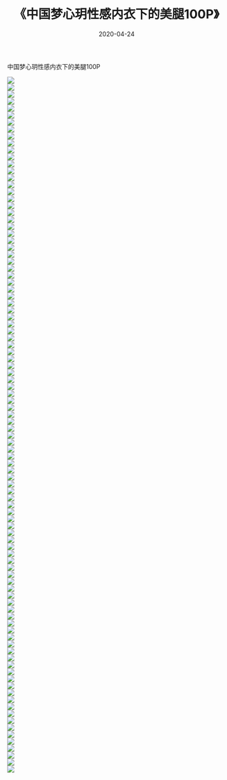 ﻿---
layout: post
title:  《中国梦心玥性感内衣下的美腿100P》
date:   2020-04-24
img: http://pic.660000.xyz/1:/性感/2020/中国梦心玥性感内衣下的美腿100P/000.jpg
categories: [美女, 清纯, 唯美]
---

中国梦心玥性感内衣下的美腿100P

  ![](http://pic.660000.xyz/1:/性感/2020/中国梦心玥性感内衣下的美腿100P/001.jpg) <br> ![](http://pic.660000.xyz/1:/性感/2020/中国梦心玥性感内衣下的美腿100P/002.jpg) <br> ![](http://pic.660000.xyz/1:/性感/2020/中国梦心玥性感内衣下的美腿100P/003.jpg) <br> ![](http://pic.660000.xyz/1:/性感/2020/中国梦心玥性感内衣下的美腿100P/004.jpg) <br> ![](http://pic.660000.xyz/1:/性感/2020/中国梦心玥性感内衣下的美腿100P/005.jpg) <br> ![](http://pic.660000.xyz/1:/性感/2020/中国梦心玥性感内衣下的美腿100P/006.jpg) <br> ![](http://pic.660000.xyz/1:/性感/2020/中国梦心玥性感内衣下的美腿100P/007.jpg) <br> ![](http://pic.660000.xyz/1:/性感/2020/中国梦心玥性感内衣下的美腿100P/008.jpg) <br> ![](http://pic.660000.xyz/1:/性感/2020/中国梦心玥性感内衣下的美腿100P/009.jpg) <br> ![](http://pic.660000.xyz/1:/性感/2020/中国梦心玥性感内衣下的美腿100P/010.jpg) <br> ![](http://pic.660000.xyz/1:/性感/2020/中国梦心玥性感内衣下的美腿100P/011.jpg) <br> ![](http://pic.660000.xyz/1:/性感/2020/中国梦心玥性感内衣下的美腿100P/012.jpg) <br> ![](http://pic.660000.xyz/1:/性感/2020/中国梦心玥性感内衣下的美腿100P/013.jpg) <br> ![](http://pic.660000.xyz/1:/性感/2020/中国梦心玥性感内衣下的美腿100P/014.jpg) <br> ![](http://pic.660000.xyz/1:/性感/2020/中国梦心玥性感内衣下的美腿100P/015.jpg) <br> ![](http://pic.660000.xyz/1:/性感/2020/中国梦心玥性感内衣下的美腿100P/016.jpg) <br> ![](http://pic.660000.xyz/1:/性感/2020/中国梦心玥性感内衣下的美腿100P/017.jpg) <br> ![](http://pic.660000.xyz/1:/性感/2020/中国梦心玥性感内衣下的美腿100P/018.jpg) <br> ![](http://pic.660000.xyz/1:/性感/2020/中国梦心玥性感内衣下的美腿100P/019.jpg) <br> ![](http://pic.660000.xyz/1:/性感/2020/中国梦心玥性感内衣下的美腿100P/020.jpg) <br> ![](http://pic.660000.xyz/1:/性感/2020/中国梦心玥性感内衣下的美腿100P/021.jpg) <br> ![](http://pic.660000.xyz/1:/性感/2020/中国梦心玥性感内衣下的美腿100P/022.jpg) <br> ![](http://pic.660000.xyz/1:/性感/2020/中国梦心玥性感内衣下的美腿100P/023.jpg) <br> ![](http://pic.660000.xyz/1:/性感/2020/中国梦心玥性感内衣下的美腿100P/024.jpg) <br> ![](http://pic.660000.xyz/1:/性感/2020/中国梦心玥性感内衣下的美腿100P/025.jpg) <br> ![](http://pic.660000.xyz/1:/性感/2020/中国梦心玥性感内衣下的美腿100P/026.jpg) <br> ![](http://pic.660000.xyz/1:/性感/2020/中国梦心玥性感内衣下的美腿100P/027.jpg) <br> ![](http://pic.660000.xyz/1:/性感/2020/中国梦心玥性感内衣下的美腿100P/028.jpg) <br> ![](http://pic.660000.xyz/1:/性感/2020/中国梦心玥性感内衣下的美腿100P/029.jpg) <br> ![](http://pic.660000.xyz/1:/性感/2020/中国梦心玥性感内衣下的美腿100P/030.jpg) <br> ![](http://pic.660000.xyz/1:/性感/2020/中国梦心玥性感内衣下的美腿100P/031.jpg) <br> ![](http://pic.660000.xyz/1:/性感/2020/中国梦心玥性感内衣下的美腿100P/032.jpg) <br> ![](http://pic.660000.xyz/1:/性感/2020/中国梦心玥性感内衣下的美腿100P/033.jpg) <br> ![](http://pic.660000.xyz/1:/性感/2020/中国梦心玥性感内衣下的美腿100P/034.jpg) <br> ![](http://pic.660000.xyz/1:/性感/2020/中国梦心玥性感内衣下的美腿100P/035.jpg) <br> ![](http://pic.660000.xyz/1:/性感/2020/中国梦心玥性感内衣下的美腿100P/036.jpg) <br> ![](http://pic.660000.xyz/1:/性感/2020/中国梦心玥性感内衣下的美腿100P/037.jpg) <br> ![](http://pic.660000.xyz/1:/性感/2020/中国梦心玥性感内衣下的美腿100P/038.jpg) <br> ![](http://pic.660000.xyz/1:/性感/2020/中国梦心玥性感内衣下的美腿100P/039.jpg) <br> ![](http://pic.660000.xyz/1:/性感/2020/中国梦心玥性感内衣下的美腿100P/040.jpg) <br> ![](http://pic.660000.xyz/1:/性感/2020/中国梦心玥性感内衣下的美腿100P/041.jpg) <br> ![](http://pic.660000.xyz/1:/性感/2020/中国梦心玥性感内衣下的美腿100P/042.jpg) <br> ![](http://pic.660000.xyz/1:/性感/2020/中国梦心玥性感内衣下的美腿100P/043.jpg) <br> ![](http://pic.660000.xyz/1:/性感/2020/中国梦心玥性感内衣下的美腿100P/044.jpg) <br> ![](http://pic.660000.xyz/1:/性感/2020/中国梦心玥性感内衣下的美腿100P/045.jpg) <br> ![](http://pic.660000.xyz/1:/性感/2020/中国梦心玥性感内衣下的美腿100P/046.jpg) <br> ![](http://pic.660000.xyz/1:/性感/2020/中国梦心玥性感内衣下的美腿100P/047.jpg) <br> ![](http://pic.660000.xyz/1:/性感/2020/中国梦心玥性感内衣下的美腿100P/048.jpg) <br> ![](http://pic.660000.xyz/1:/性感/2020/中国梦心玥性感内衣下的美腿100P/049.jpg) <br> ![](http://pic.660000.xyz/1:/性感/2020/中国梦心玥性感内衣下的美腿100P/050.jpg) <br> ![](http://pic.660000.xyz/1:/性感/2020/中国梦心玥性感内衣下的美腿100P/051.jpg) <br> ![](http://pic.660000.xyz/1:/性感/2020/中国梦心玥性感内衣下的美腿100P/052.jpg) <br> ![](http://pic.660000.xyz/1:/性感/2020/中国梦心玥性感内衣下的美腿100P/053.jpg) <br> ![](http://pic.660000.xyz/1:/性感/2020/中国梦心玥性感内衣下的美腿100P/054.jpg) <br> ![](http://pic.660000.xyz/1:/性感/2020/中国梦心玥性感内衣下的美腿100P/055.jpg) <br> ![](http://pic.660000.xyz/1:/性感/2020/中国梦心玥性感内衣下的美腿100P/056.jpg) <br> ![](http://pic.660000.xyz/1:/性感/2020/中国梦心玥性感内衣下的美腿100P/057.jpg) <br> ![](http://pic.660000.xyz/1:/性感/2020/中国梦心玥性感内衣下的美腿100P/058.jpg) <br> ![](http://pic.660000.xyz/1:/性感/2020/中国梦心玥性感内衣下的美腿100P/059.jpg) <br> ![](http://pic.660000.xyz/1:/性感/2020/中国梦心玥性感内衣下的美腿100P/060.jpg) <br> ![](http://pic.660000.xyz/1:/性感/2020/中国梦心玥性感内衣下的美腿100P/061.jpg) <br> ![](http://pic.660000.xyz/1:/性感/2020/中国梦心玥性感内衣下的美腿100P/062.jpg) <br> ![](http://pic.660000.xyz/1:/性感/2020/中国梦心玥性感内衣下的美腿100P/063.jpg) <br> ![](http://pic.660000.xyz/1:/性感/2020/中国梦心玥性感内衣下的美腿100P/064.jpg) <br> ![](http://pic.660000.xyz/1:/性感/2020/中国梦心玥性感内衣下的美腿100P/065.jpg) <br> ![](http://pic.660000.xyz/1:/性感/2020/中国梦心玥性感内衣下的美腿100P/066.jpg) <br> ![](http://pic.660000.xyz/1:/性感/2020/中国梦心玥性感内衣下的美腿100P/067.jpg) <br> ![](http://pic.660000.xyz/1:/性感/2020/中国梦心玥性感内衣下的美腿100P/068.jpg) <br> ![](http://pic.660000.xyz/1:/性感/2020/中国梦心玥性感内衣下的美腿100P/069.jpg) <br> ![](http://pic.660000.xyz/1:/性感/2020/中国梦心玥性感内衣下的美腿100P/070.jpg) <br> ![](http://pic.660000.xyz/1:/性感/2020/中国梦心玥性感内衣下的美腿100P/071.jpg) <br> ![](http://pic.660000.xyz/1:/性感/2020/中国梦心玥性感内衣下的美腿100P/072.jpg) <br> ![](http://pic.660000.xyz/1:/性感/2020/中国梦心玥性感内衣下的美腿100P/073.jpg) <br> ![](http://pic.660000.xyz/1:/性感/2020/中国梦心玥性感内衣下的美腿100P/074.jpg) <br> ![](http://pic.660000.xyz/1:/性感/2020/中国梦心玥性感内衣下的美腿100P/075.jpg) <br> ![](http://pic.660000.xyz/1:/性感/2020/中国梦心玥性感内衣下的美腿100P/076.jpg) <br> ![](http://pic.660000.xyz/1:/性感/2020/中国梦心玥性感内衣下的美腿100P/077.jpg) <br> ![](http://pic.660000.xyz/1:/性感/2020/中国梦心玥性感内衣下的美腿100P/078.jpg) <br> ![](http://pic.660000.xyz/1:/性感/2020/中国梦心玥性感内衣下的美腿100P/079.jpg) <br> ![](http://pic.660000.xyz/1:/性感/2020/中国梦心玥性感内衣下的美腿100P/080.jpg) <br> ![](http://pic.660000.xyz/1:/性感/2020/中国梦心玥性感内衣下的美腿100P/081.jpg) <br> ![](http://pic.660000.xyz/1:/性感/2020/中国梦心玥性感内衣下的美腿100P/082.jpg) <br> ![](http://pic.660000.xyz/1:/性感/2020/中国梦心玥性感内衣下的美腿100P/083.jpg) <br> ![](http://pic.660000.xyz/1:/性感/2020/中国梦心玥性感内衣下的美腿100P/084.jpg) <br> ![](http://pic.660000.xyz/1:/性感/2020/中国梦心玥性感内衣下的美腿100P/085.jpg) <br> ![](http://pic.660000.xyz/1:/性感/2020/中国梦心玥性感内衣下的美腿100P/086.jpg) <br> ![](http://pic.660000.xyz/1:/性感/2020/中国梦心玥性感内衣下的美腿100P/087.jpg) <br> ![](http://pic.660000.xyz/1:/性感/2020/中国梦心玥性感内衣下的美腿100P/088.jpg) <br> ![](http://pic.660000.xyz/1:/性感/2020/中国梦心玥性感内衣下的美腿100P/089.jpg) <br> ![](http://pic.660000.xyz/1:/性感/2020/中国梦心玥性感内衣下的美腿100P/090.jpg) <br> ![](http://pic.660000.xyz/1:/性感/2020/中国梦心玥性感内衣下的美腿100P/091.jpg) <br> ![](http://pic.660000.xyz/1:/性感/2020/中国梦心玥性感内衣下的美腿100P/092.jpg) <br> ![](http://pic.660000.xyz/1:/性感/2020/中国梦心玥性感内衣下的美腿100P/093.jpg) <br> ![](http://pic.660000.xyz/1:/性感/2020/中国梦心玥性感内衣下的美腿100P/094.jpg) <br> ![](http://pic.660000.xyz/1:/性感/2020/中国梦心玥性感内衣下的美腿100P/095.jpg) <br> ![](http://pic.660000.xyz/1:/性感/2020/中国梦心玥性感内衣下的美腿100P/096.jpg) <br> ![](http://pic.660000.xyz/1:/性感/2020/中国梦心玥性感内衣下的美腿100P/097.jpg) <br> ![](http://pic.660000.xyz/1:/性感/2020/中国梦心玥性感内衣下的美腿100P/098.jpg) <br> ![](http://pic.660000.xyz/1:/性感/2020/中国梦心玥性感内衣下的美腿100P/099.jpg) <br> ![](http://pic.660000.xyz/1:/性感/2020/中国梦心玥性感内衣下的美腿100P/100.jpg) <br>
